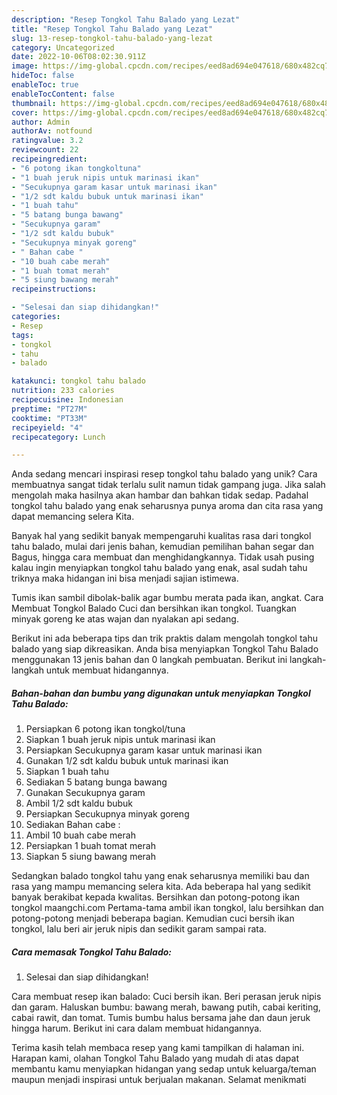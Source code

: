 ```yaml
---
description: "Resep Tongkol Tahu Balado yang Lezat"
title: "Resep Tongkol Tahu Balado yang Lezat"
slug: 13-resep-tongkol-tahu-balado-yang-lezat
category: Uncategorized
date: 2022-10-06T08:02:30.911Z
image: https://img-global.cpcdn.com/recipes/eed8ad694e047618/680x482cq70/tongkol-tahu-balado-foto-resep-utama.jpg
hideToc: false
enableToc: true
enableTocContent: false
thumbnail: https://img-global.cpcdn.com/recipes/eed8ad694e047618/680x482cq70/tongkol-tahu-balado-foto-resep-utama.jpg
cover: https://img-global.cpcdn.com/recipes/eed8ad694e047618/680x482cq70/tongkol-tahu-balado-foto-resep-utama.jpg
author: Admin
authorAv: notfound
ratingvalue: 3.2
reviewcount: 22
recipeingredient:
- "6 potong ikan tongkoltuna"
- "1 buah jeruk nipis untuk marinasi ikan"
- "Secukupnya garam kasar untuk marinasi ikan"
- "1/2 sdt kaldu bubuk untuk marinasi ikan"
- "1 buah tahu"
- "5 batang bunga bawang"
- "Secukupnya garam"
- "1/2 sdt kaldu bubuk"
- "Secukupnya minyak goreng"
- " Bahan cabe "
- "10 buah cabe merah"
- "1 buah tomat merah"
- "5 siung bawang merah"
recipeinstructions:

- "Selesai dan siap dihidangkan!"
categories:
- Resep
tags:
- tongkol
- tahu
- balado

katakunci: tongkol tahu balado 
nutrition: 233 calories
recipecuisine: Indonesian
preptime: "PT27M"
cooktime: "PT33M"
recipeyield: "4"
recipecategory: Lunch

---
```





Anda sedang mencari inspirasi resep tongkol tahu balado yang unik? Cara membuatnya sangat tidak terlalu sulit namun tidak gampang juga. Jika salah mengolah maka hasilnya akan hambar dan bahkan tidak sedap. Padahal tongkol tahu balado yang enak seharusnya punya aroma dan cita rasa yang dapat memancing selera Kita.





Banyak hal yang sedikit banyak mempengaruhi kualitas rasa dari tongkol tahu balado, mulai dari jenis bahan, kemudian pemilihan bahan segar dan Bagus, hingga cara membuat dan menghidangkannya. Tidak usah pusing kalau ingin menyiapkan tongkol tahu balado yang enak,      asal sudah tahu triknya maka hidangan ini bisa menjadi sajian istimewa.














Tumis ikan sambil dibolak-balik agar bumbu merata pada ikan, angkat. Cara Membuat Tongkol Balado Cuci dan bersihkan ikan tongkol. Tuangkan minyak goreng ke atas wajan dan nyalakan api sedang.






Berikut ini ada beberapa tips dan trik praktis dalam mengolah tongkol tahu balado yang siap dikreasikan. Anda bisa menyiapkan Tongkol Tahu Balado menggunakan 13 jenis bahan dan 0 langkah pembuatan. Berikut ini langkah-langkah untuk membuat hidangannya.

<!--inarticleads1-->

##### Bahan-bahan dan bumbu yang digunakan untuk menyiapkan Tongkol Tahu Balado:

1. Persiapkan 6 potong ikan tongkol/tuna
1. Siapkan 1 buah jeruk nipis untuk marinasi ikan
1. Persiapkan Secukupnya garam kasar untuk marinasi ikan
1. Gunakan 1/2 sdt kaldu bubuk untuk marinasi ikan
1. Siapkan 1 buah tahu
1. Sediakan 5 batang bunga bawang
1. Gunakan Secukupnya garam
1. Ambil 1/2 sdt kaldu bubuk
1. Persiapkan Secukupnya minyak goreng
1. Sediakan  Bahan cabe :
1. Ambil 10 buah cabe merah
1. Persiapkan 1 buah tomat merah
1. Siapkan 5 siung bawang merah


Sedangkan balado tongkol tahu yang enak seharusnya memiliki bau dan rasa yang mampu memancing selera kita. Ada beberapa hal yang sedikit banyak berakibat kepada kwalitas. Bersihkan dan potong-potong ikan tongkol maangchi.com Pertama-tama ambil ikan tongkol, lalu bersihkan dan potong-potong menjadi beberapa bagian. Kemudian cuci bersih ikan tongkol, lalu beri air jeruk nipis dan sedikit garam sampai rata. 

<!--inarticleads2-->

##### Cara memasak Tongkol Tahu Balado:


1. Selesai dan siap dihidangkan!

Cara membuat resep ikan balado: Cuci bersih ikan. Beri perasan jeruk nipis dan garam. Haluskan bumbu: bawang merah, bawang putih, cabai keriting, cabai rawit, dan tomat. Tumis bumbu halus bersama jahe dan daun jeruk hingga harum. Berikut ini cara dalam membuat hidangannya. 

Terima kasih telah membaca resep yang kami tampilkan di halaman ini. Harapan kami, olahan Tongkol Tahu Balado yang mudah di atas dapat membantu kamu menyiapkan hidangan yang sedap untuk keluarga/teman maupun menjadi inspirasi untuk berjualan makanan. Selamat menikmati

